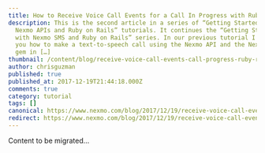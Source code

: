 ```yaml
---
title: How to Receive Voice Call Events for a Call In Progress with Ruby on Rails
description: This is the second article in a series of “Getting Started with
  Nexmo APIs and Ruby on Rails” tutorials. It continues the “Getting Started
  with Nexmo SMS and Ruby on Rails” series. In our previous tutorial I showed
  you how to make a text-to-speech call using the Nexmo API and the Nexmo Ruby
  gem in […]
thumbnail: /content/blog/receive-voice-call-events-call-progress-ruby-rails-dr/ror-receiving-call-events.png
author: chrisguzman
published: true
published_at: 2017-12-19T21:44:18.000Z
comments: true
category: tutorial
tags: []
canonical: https://www.nexmo.com/blog/2017/12/19/receive-voice-call-events-call-progress-ruby-rails-dr
redirect: https://www.nexmo.com/blog/2017/12/19/receive-voice-call-events-call-progress-ruby-rails-dr
---
```


Content to be migrated...
